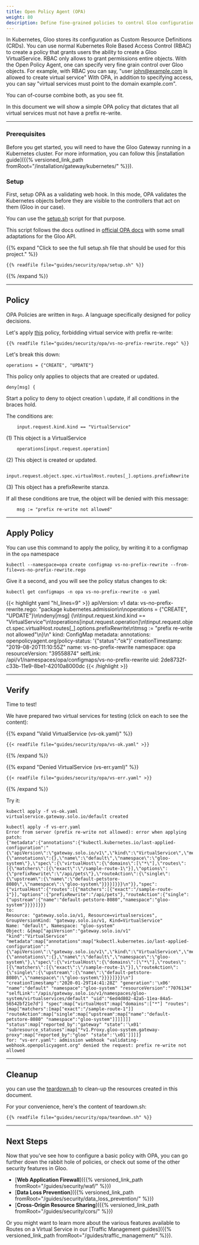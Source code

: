 ```yaml
---
title: Open Policy Agent (OPA)
weight: 80
description: Define fine-grained policies to control Gloo configuration itself.
---
```


In Kubernetes, Gloo stores its configuration as Custom Resource Definitions (CRDs). You can use normal Kubernetes Role Based Access Control (RBAC) to create a policy that grants users the ability to create a Gloo VirtualService. RBAC only allows to grant permissions entire objects. With the Open Policy Agent, one can specify very fine grain control over Gloo objects. For example, with RBAC you can say, "user john@example.com is allowed to create virtual service" With OPA, in addition to specifying access,  you can say "virtual services must point to the domain example.com". 

You can of-course combine both, as you see fit.

In this document we will show a simple OPA policy that dictates that all virtual services must not have a prefix re-write.

---

### Prerequisites

Before you get started, you will need to have the Gloo Gateway running in a Kubernetes cluster. For more information, you can follow this [installation guide]({{% versioned_link_path fromRoot="/installation/gateway/kubernetes/" %}}).

### Setup

First, setup OPA as a validating web hook. In this mode, OPA validates the Kubernetes objects before they are visible to the controllers that act on them (Gloo in our case).

You can use the [setup.sh](setup.sh) script for that purpose.

This script follows the docs outlined in [official OPA docs](https://www.openpolicyagent.org/docs/latest/kubernetes-admission-control/) with some small adaptations for the Gloo API.

{{% expand "Click to see the full setup.sh file that should be used for this project." %}}
```
{{% readfile file="guides/security/opa/setup.sh" %}}
```
{{% /expand %}}

---

## Policy

OPA Policies are written in `Rego`. A language specifically designed for policy decisions.

Let's apply [this](vs-no-prefix-rewrite.rego) policy, forbidding virtual service with prefix re-write:

```
{{% readfile file="guides/security/opa/vs-no-prefix-rewrite.rego" %}}
```

Let's break this down:
```
operations = {"CREATE", "UPDATE"}
```
This policy only applies to objects that are created or updated.

```
deny[msg] {
```
Start a policy to deny to object creation \ update, if all conditions in the braces hold.

The conditions are:
```
	input.request.kind.kind == "VirtualService"
```
(1) This object is a VirtualService

```
	operations[input.request.operation]
```
(2) This object is created or updated.

```
	input.request.object.spec.virtualHost.routes[_].options.prefixRewrite
```
(3) This object has a prefixRewrite stanza.

If all these conditions are true, the object will be denied with this message:
```
	msg := "prefix re-write not allowed"
```

---

## Apply Policy

You can use this command to apply the policy, by writing it to a configmap in the `opa` namespace
```shell
kubectl --namespace=opa create configmap vs-no-prefix-rewrite --from-file=vs-no-prefix-rewrite.rego
```

Give it a second, and you will see the policy status changes to ok:
```shell
kubectl get configmaps -n opa vs-no-prefix-rewrite -o yaml
```

{{< highlight yaml "hl_lines=9" >}}
apiVersion: v1
data:
  vs-no-prefix-rewrite.rego: "package kubernetes.admission\n\noperations = {\"CREATE\",
    \"UPDATE\"}\n\ndeny[msg] {\n\tinput.request.kind.kind == \"VirtualService\"\n\toperations[input.request.operation]\n\tinput.request.object.spec.virtualHost.routes[_].options.prefixRewrite\n\tmsg
    := \"prefix re-write not allowed\"\n}\n"
kind: ConfigMap
metadata:
  annotations:
    openpolicyagent.org/policy-status: '{"status":"ok"}'
  creationTimestamp: "2019-08-20T11:10:55Z"
  name: vs-no-prefix-rewrite
  namespace: opa
  resourceVersion: "39558874"
  selfLink: /api/v1/namespaces/opa/configmaps/vs-no-prefix-rewrite
  uid: 2de8732f-c33b-11e9-8be1-42010a8000dc
{{< /highlight >}}

---

## Verify

Time to test!

We have prepared two virtual services for testing (click on each to see the content):

{{% expand "Valid VirtualService (vs-ok.yaml)" %}}

```
{{< readfile file="guides/security/opa/vs-ok.yaml" >}}
```

{{% /expand %}}

{{% expand "Denied VirtualService (vs-err.yaml)" %}}

```
{{< readfile file="guides/security/opa/vs-err.yaml" >}}
```

{{% /expand %}}

Try it:
```shell
kubectl apply -f vs-ok.yaml
virtualservice.gateway.solo.io/default created
```

```shell
kubectl apply -f vs-err.yaml
Error from server (prefix re-write not allowed): error when applying patch:
{"metadata":{"annotations":{"kubectl.kubernetes.io/last-applied-configuration":"{\"apiVersion\":\"gateway.solo.io/v1\",\"kind\":\"VirtualService\",\"metadata\":{\"annotations\":{},\"name\":\"default\",\"namespace\":\"gloo-system\"},\"spec\":{\"virtualHost\":{\"domains\":[\"*\"],\"routes\":[{\"matchers\":[{\"exact\":\"/sample-route-1\"}],\"options\":{\"prefixRewrite\":\"/api/pets\"},\"routeAction\":{\"single\":{\"upstream\":{\"name\":\"default-petstore-8080\",\"namespace\":\"gloo-system\"}}}}]}}}\n"}},"spec":{"virtualHost":{"routes":[{"matchers":[{"exact":"/sample-route-1"}],"options":{"prefixRewrite":"/api/pets"},"routeAction":{"single":{"upstream":{"name":"default-petstore-8080","namespace":"gloo-system"}}}}]}}}
to:
Resource: "gateway.solo.io/v1, Resource=virtualservices", GroupVersionKind: "gateway.solo.io/v1, Kind=VirtualService"
Name: "default", Namespace: "gloo-system"
Object: &{map["apiVersion":"gateway.solo.io/v1" "kind":"VirtualService" "metadata":map["annotations":map["kubectl.kubernetes.io/last-applied-configuration":"{\"apiVersion\":\"gateway.solo.io/v1\",\"kind\":\"VirtualService\",\"metadata\":{\"annotations\":{},\"name\":\"default\",\"namespace\":\"gloo-system\"},\"spec\":{\"virtualHost\":{\"domains\":[\"*\"],\"routes\":[{\"matchers\":[{\"exact\":\"/sample-route-1\"}],\"routeAction\":{\"single\":{\"upstream\":{\"name\":\"default-petstore-8080\",\"namespace\":\"gloo-system\"}}}}]}}}\n"] "creationTimestamp":"2020-01-29T14:41:28Z" "generation":'\x06' "name":"default" "namespace":"gloo-system" "resourceVersion":"7076134" "selfLink":"/apis/gateway.solo.io/v1/namespaces/gloo-system/virtualservices/default" "uid":"6ed4d802-42a5-11ea-84a5-56542bf21e7d"] "spec":map["virtualHost":map["domains":["*"] "routes":[map["matchers":[map["exact":"/sample-route-1"]] "routeAction":map["single":map["upstream":map["name":"default-petstore-8080" "namespace":"gloo-system"]]]]]]] "status":map["reported_by":"gateway" "state":'\x01' "subresource_statuses":map["*v1.Proxy.gloo-system.gateway-proxy":map["reported_by":"gloo" "state":'\x01']]]]}
for: "vs-err.yaml": admission webhook "validating-webhook.openpolicyagent.org" denied the request: prefix re-write not allowed
```

---

## Cleanup
you can use the [teardown.sh](teardown.sh) to clean-up the resources created in this document.

For your convenience, here's the content of teardown.sh:
```
{{% readfile file="guides/security/opa/teardown.sh" %}}
```

---

## Next Steps

Now that you've see how to configure a basic policy with OPA, you can go further down the rabbit hole of policies, or check out some of the other security features in Gloo.

* [**Web Application Firewall**]({{% versioned_link_path fromRoot="/guides/security/waf/" %}})
* [**Data Loss Prevention**]({{% versioned_link_path fromRoot="/guides/security/data_loss_prevention/" %}})
* [**Cross-Origin Resource Sharing**]({{% versioned_link_path fromRoot="/guides/security/cors/" %}})

Or you might want to learn more about the various features available to Routes on a Virtual Service in our [Traffic Management guides]({{% versioned_link_path fromRoot="/guides/traffic_management/" %}}).